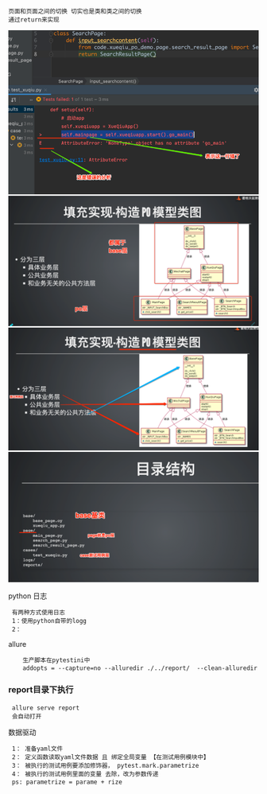     页面和页面之间的切换 切实也是类和类之间的切换
    通过return来实现

![](im4g.png)
![](img.png)
![](img_1.png)
![](img_2.png)

python 日志
    
     有两种方式使用日志
     1：使用python自带的logg
     2：


allure

        生产脚本在pytestini中
        addopts = --capture=no --alluredir ./../report/  --clean-alluredir
        
### report目录下执行
     allure serve report
     会自动打开

数据驱动
    
     1： 准备yaml文件
     2： 定义函数读取yaml文件数据 且 绑定全局变量 【在测试用例模块中】
     3： 被执行的测试用例要添加修饰器， pytest.mark.parametrize
     4： 被执行的测试用例里面的变量 去除，改为参数传递
     ps: parametrize = parame + rize